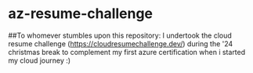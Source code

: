 # az-resume-challenge

##To whomever stumbles upon this repository:
I undertook the cloud resume challenge (https://cloudresumechallenge.dev/) during the '24 christmas break to complement my first azure certification when i started my cloud journey :)
